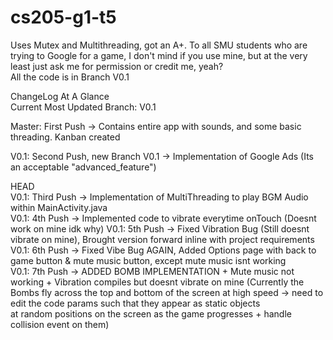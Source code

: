 # cs205-g1-t5
Uses Mutex and Multithreading, got an A+. To all SMU students who are trying to Google for a game, I don't mind if you use mine, but at the very least just ask me for permission or credit me, yeah?  
All the code is in Branch V0.1  


ChangeLog At A Glance  
Current Most Updated Branch: V0.1  

Master: First Push -> Contains entire app with sounds, and some basic threading. Kanban created  

V0.1: Second Push, new Branch V0.1 -> Implementation of Google Ads (Its an acceptable "advanced_feature")   

HEAD  
V0.1: Third Push -> Implementation of MultiThreading to play BGM Audio within MainActivity.java  
V0.1: 4th Push -> Implemented code to vibrate everytime onTouch (Doesnt work on mine idk why)
V0.1: 5th Push -> Fixed Vibration Bug (Still doesnt vibrate on mine), Brought version forward inline with project requirements  
V0.1: 6th Push -> Fixed Vibe Bug AGAIN, Added Options page with back to game button & mute music button, except mute music isnt working  
V0.1: 7th Push -> ADDED BOMB IMPLEMENTATION + Mute music not working + Vibration compiles but doesnt vibrate on mine 
(Currently the Bombs fly across the top and bottom of the screen at high speed -> need to edit the code params such that they appear as static objects  
at random positions on the screen as the game progresses + handle collision event on them)  


